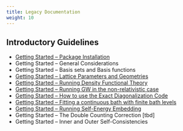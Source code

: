 ```yaml
---
title: Legacy Documentation
weight: 10
---
```


## Introductory Guidelines

-   [Getting Started – Package
    Installation](/getting-started/package_installation "wikilink")
-   Getting Started – General Considerations
-   Getting Started – Basis sets and Basis functions
-   [Getting Started – Lattice Parameters and
    Geometries](/getting-started/lattice_parameters_and_geometries "wikilink")
-   [Getting Started – Running Density Functional
    Theory](/getting-started/running_density_functional_theory "wikilink")
-   [Getting Started – Running GW in the non-relativistic
    case](/getting-started/running_gw_in_the_non-relativistic_case "wikilink")
-   [Getting Started – How to use the Exact Diagonalization
    Code](/getting-started/how_to_use_the_exact_diagonalization_code "wikilink")
-   [Getting Started – Fitting a continuous bath with finite bath
    levels](/getting-started/fitting_a_continuous_bath_with_finite_bath_levels "wikilink")
-   [Getting Started – Running Self-Energy
    Embedding](/getting-started/running_self-energy_embedding "wikilink")
-   Getting Started – The Double Counting Correction \[tbd\]
-   Getting Started – Inner and Outer Self-Consistencies

